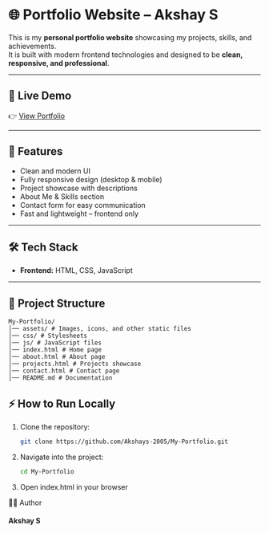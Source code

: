 # 🌐 Portfolio Website – Akshay S  

This is my **personal portfolio website** showcasing my projects, skills, and achievements.  
It is built with modern frontend technologies and designed to be **clean, responsive, and professional**.  

---

## 🔗 Live Demo  
👉 [View Portfolio](https://akshays-portfolio-2025.netlify.app/)  

---

## 📌 Features  
- Clean and modern UI  
- Fully responsive design (desktop & mobile)  
- Project showcase with descriptions  
- About Me & Skills section  
- Contact form for easy communication  
- Fast and lightweight – frontend only  

---

## 🛠️ Tech Stack  
- **Frontend:** HTML, CSS, JavaScript  

---

## 📂 Project Structure 
```plaintext
My-Portfolio/
│── assets/ # Images, icons, and other static files
│── css/ # Stylesheets
│── js/ # JavaScript files
│── index.html # Home page
│── about.html # About page
│── projects.html # Projects showcase
│── contact.html # Contact page
│── README.md # Documentation

```

## ⚡ How to Run Locally  
1. Clone the repository:  
   ```bash
   git clone https://github.com/Akshays-2005/My-Portfolio.git
2. Navigate into the project:
   ```bash
   cd My-Portfolio
3. Open index.html in your browser

👨‍💻 Author

#### Akshay S



